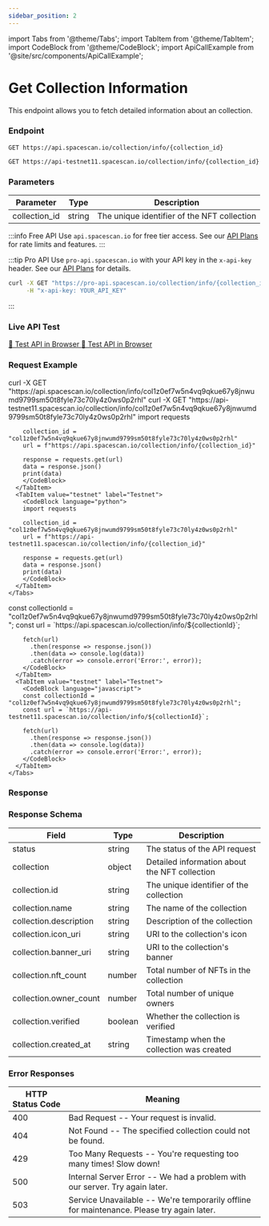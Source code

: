 ```yaml
---
sidebar_position: 2
---
```

import Tabs from '@theme/Tabs';
import TabItem from '@theme/TabItem';
import CodeBlock from '@theme/CodeBlock';
import ApiCallExample from '@site/src/components/ApiCallExample';

# Get Collection Information

This endpoint allows you to fetch detailed information about an collection.

### Endpoint

<Tabs>
  <TabItem value="mainnet" label="Mainnet">

```
GET https://api.spacescan.io/collection/info/{collection_id}
```

  </TabItem>
  <TabItem value="testnet" label="Testnet">

```
GET https://api-testnet11.spacescan.io/collection/info/{collection_id}
```

  </TabItem>
</Tabs>

### Parameters

| Parameter      | Type   | Description                                     |
|---------------|--------|-------------------------------------------------|
| collection_id | string | The unique identifier of the NFT collection     |

:::info Free API
Use `api.spacescan.io` for free tier access. See our [API Plans](https://spacescan.io/apis#plans) for rate limits and features.
:::

:::tip Pro API
Use `pro-api.spacescan.io` with your API key in the `x-api-key` header. See our [API Plans](https://spacescan.io/apis#plans) for details.

```bash
curl -X GET "https://pro-api.spacescan.io/collection/info/{collection_id}" \
     -H "x-api-key: YOUR_API_KEY"
```
:::

### Live API Test

<Tabs>
  <TabItem value="mainnet" label="Mainnet">
    <a href="https://api.spacescan.io/collection/info/col1z0ef7w5n4vq9qkue67y8jnwumd9799sm50t8fyle73c70ly4z0ws0p2rhl" target="_blank" rel="noopener noreferrer" className="api-test-button">
      🚀 Test API in Browser
    </a>
  </TabItem>
  <TabItem value="testnet" label="Testnet">
    <a href="https://api-testnet11.spacescan.io/collection/info/col1z0ef7w5n4vq9qkue67y8jnwumd9799sm50t8fyle73c70ly4z0ws0p2rhl" target="_blank" rel="noopener noreferrer" className="api-test-button">
      🚀 Test API in Browser
    </a>
  </TabItem>
</Tabs>

### Request Example

<Tabs>
  <TabItem value="curl" label="cURL">
    <Tabs>
      <TabItem value="mainnet" label="Mainnet">
        <CodeBlock language="bash">
        curl -X GET "https://api.spacescan.io/collection/info/col1z0ef7w5n4vq9qkue67y8jnwumd9799sm50t8fyle73c70ly4z0ws0p2rhl"
        </CodeBlock>
      </TabItem>
      <TabItem value="testnet" label="Testnet">
        <CodeBlock language="bash">
        curl -X GET "https://api-testnet11.spacescan.io/collection/info/col1z0ef7w5n4vq9qkue67y8jnwumd9799sm50t8fyle73c70ly4z0ws0p2rhl"
        </CodeBlock>
      </TabItem>
    </Tabs>
  </TabItem>
  <TabItem value="python" label="Python">
    <Tabs>
      <TabItem value="mainnet" label="Mainnet">
        <CodeBlock language="python">
        import requests

        collection_id = "col1z0ef7w5n4vq9qkue67y8jnwumd9799sm50t8fyle73c70ly4z0ws0p2rhl"
        url = f"https://api.spacescan.io/collection/info/{collection_id}"

        response = requests.get(url)
        data = response.json()
        print(data)
        </CodeBlock>
      </TabItem>
      <TabItem value="testnet" label="Testnet">
        <CodeBlock language="python">
        import requests

        collection_id = "col1z0ef7w5n4vq9qkue67y8jnwumd9799sm50t8fyle73c70ly4z0ws0p2rhl"
        url = f"https://api-testnet11.spacescan.io/collection/info/{collection_id}"

        response = requests.get(url)
        data = response.json()
        print(data)
        </CodeBlock>
      </TabItem>
    </Tabs>
  </TabItem>
  <TabItem value="javascript" label="JavaScript">
    <Tabs>
      <TabItem value="mainnet" label="Mainnet">
        <CodeBlock language="javascript">
        const collectionId = "col1z0ef7w5n4vq9qkue67y8jnwumd9799sm50t8fyle73c70ly4z0ws0p2rhl";
        const url = `https://api.spacescan.io/collection/info/${collectionId}`;

        fetch(url)
          .then(response => response.json())
          .then(data => console.log(data))
          .catch(error => console.error('Error:', error));
        </CodeBlock>
      </TabItem>
      <TabItem value="testnet" label="Testnet">
        <CodeBlock language="javascript">
        const collectionId = "col1z0ef7w5n4vq9qkue67y8jnwumd9799sm50t8fyle73c70ly4z0ws0p2rhl";
        const url = `https://api-testnet11.spacescan.io/collection/info/${collectionId}`;

        fetch(url)
          .then(response => response.json())
          .then(data => console.log(data))
          .catch(error => console.error('Error:', error));
        </CodeBlock>
      </TabItem>
    </Tabs>
  </TabItem>
</Tabs>

### Response

<Tabs>
  <TabItem value="mainnet" label="Mainnet">
    <ApiCallExample endpoint="https://api.spacescan.io/collection/info/col1z0ef7w5n4vq9qkue67y8jnwumd9799sm50t8fyle73c70ly4z0ws0p2rhl" />
  </TabItem>
  <TabItem value="testnet" label="Testnet">
    <ApiCallExample endpoint="https://api-testnet11.spacescan.io/collection/info/col1z0ef7w5n4vq9qkue67y8jnwumd9799sm50t8fyle73c70ly4z0ws0p2rhl" />
  </TabItem>
</Tabs>

### Response Schema

| Field                  | Type    | Description                                           |
|-----------------------|---------|-------------------------------------------------------|
| status                | string  | The status of the API request                         |
| collection            | object  | Detailed information about the NFT collection         |
| collection.id         | string  | The unique identifier of the collection               |
| collection.name       | string  | The name of the collection                            |
| collection.description| string  | Description of the collection                         |
| collection.icon_uri   | string  | URI to the collection's icon                         |
| collection.banner_uri | string  | URI to the collection's banner                       |
| collection.nft_count  | number  | Total number of NFTs in the collection               |
| collection.owner_count| number  | Total number of unique owners                        |
| collection.verified   | boolean | Whether the collection is verified                    |
| collection.created_at | string  | Timestamp when the collection was created            |

### Error Responses

| HTTP Status Code | Meaning                                                                                   |
|------------------|-------------------------------------------------------------------------------------------|
| 400              | Bad Request -- Your request is invalid.                                                   |
| 404              | Not Found -- The specified collection could not be found.                                 |
| 429              | Too Many Requests -- You're requesting too many times! Slow down!                         |
| 500              | Internal Server Error -- We had a problem with our server. Try again later.               |
| 503              | Service Unavailable -- We're temporarily offline for maintenance. Please try again later. | 